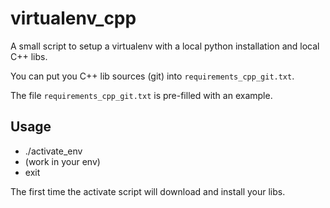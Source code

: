 # virtualenv_cpp

A small script to setup a virtualenv with a local python installation and local C++ libs.

You can put you C++ lib sources (git) into `requirements_cpp_git.txt`.

The file `requirements_cpp_git.txt` is pre-filled with an example.

## Usage

 * ./activate_env
 * (work in your env)
 * exit
 
The first time the activate script will download and install your libs.
